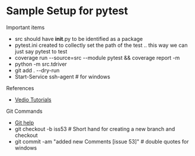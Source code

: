 # Sample Setup for pytest

Important items  
* src should have __init__.py to be identified as a package
* pytest.ini created to collectly set the path of the test .. this way we can just say pytest to test 
* coverage run --source=src --module pytest &&  coverage report -m
* python -m src.tdriver
* git add . --dry-run
* Start-Service ssh-agent # for windows 

References
* [Vedio Tutorials](https://www.youtube.com/watch?v=dw2eNCzwBkk)

Git Commands
* [Git help](https://git-scm.com/book/en/v2/Git-Branching-Basic-Branching-and-Merging)
* git checkout -b iss53 # Short hand for creating a new branch and checkout
* git commit -am "added new Comments [issue 53]"  # double quotes for windows 
